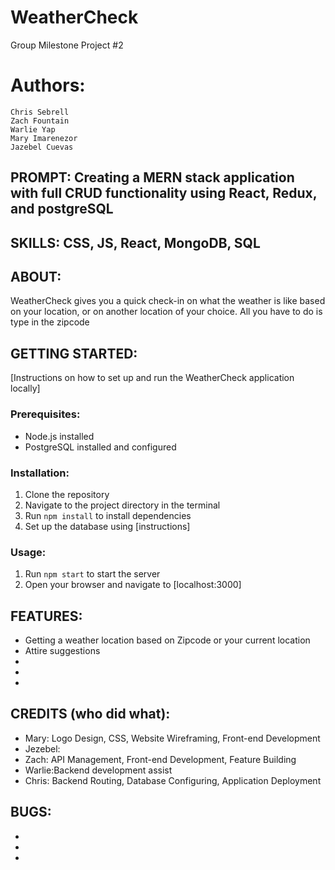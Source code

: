 # WeatherCheck
Group Milestone Project #2

# Authors:
    Chris Sebrell
    Zach Fountain
    Warlie Yap
    Mary Imarenezor
    Jazebel Cuevas

## PROMPT: Creating a MERN stack application with full CRUD functionality using React, Redux, and postgreSQL

## SKILLS: CSS, JS, React, MongoDB, SQL

## ABOUT:
WeatherCheck gives you a quick check-in on what the weather is like based on your location, or on another location of your choice. All you have to do is type in the zipcode

## GETTING STARTED:
[Instructions on how to set up and run the WeatherCheck application locally]

### Prerequisites:
- Node.js installed
- PostgreSQL installed and configured

### Installation:
1. Clone the repository
2. Navigate to the project directory in the terminal
3. Run `npm install` to install dependencies
4. Set up the database using [instructions]

### Usage:
1. Run `npm start` to start the server
2. Open your browser and navigate to [localhost:3000]

## FEATURES:
- Getting a weather location based on Zipcode or your current location
- Attire suggestions
-
-
-
## CREDITS (who did what):
- Mary: Logo Design, CSS, Website Wireframing, Front-end Development
- Jezebel: 
- Zach: API Management, Front-end Development, Feature Building
- Warlie:Backend development assist
- Chris: Backend Routing, Database Configuring, Application Deployment
## BUGS:
-
-
-